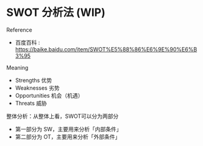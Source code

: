 # SWOT 分析法 (WIP)

Reference

- 百度百科 : https://baike.baidu.com/item/SWOT%E5%88%86%E6%9E%90%E6%B3%95

Meaning

- Strengths 优势
- Weaknesses 劣势
- Opportunities 机会（机遇）
- Threats 威胁

整体分析：从整体上看，SWOT可以分为两部分

- 第一部分为 SW，主要用来分析「内部条件」
- 第二部分为 OT，主要用来分析「外部条件」
